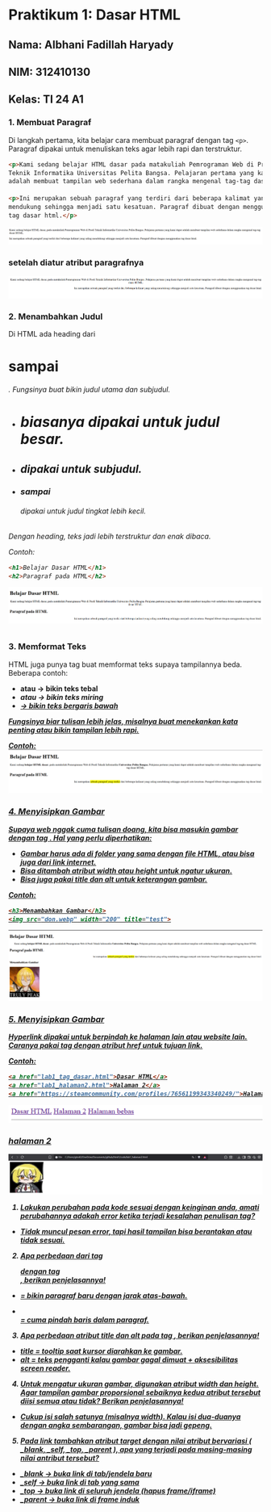 # Praktikum 1: Dasar HTML

## Nama: Albhani Fadillah Haryady
## NIM: 312410130
## Kelas: TI 24 A1

### 1. Membuat Paragraf
Di langkah pertama, kita belajar cara membuat paragraf dengan tag `<p>`. Paragraf dipakai untuk menuliskan teks agar lebih rapi dan terstruktur.

```html
<p>Kami sedang belajar HTML dasar pada matakuliah Pemrograman Web di Prodi
Teknik Informatika Universitas Pelita Bangsa. Pelajaran pertama yang kami dapat
adalah membuat tampilan web sederhana dalam rangka mengenal tag-tag dasar HTML.</p>

<p>Ini merupakan sebuah paragraf yang terdiri dari beberapa kalimat yang saling
mendukung sehingga menjadi satu kesatuan. Paragraf dibuat dengan menggunakan
tag dasar html.</p>
```
![1](gambar/2.png)
### setelah diatur atribut paragrafnya
![2](gambar/3.png)

### 2. Menambahkan Judul
Di HTML ada heading dari <h1> sampai <h6>. Fungsinya buat bikin judul utama dan subjudul.
- <h1> biasanya dipakai untuk judul besar.
- <h2> dipakai untuk subjudul.
- <h3> sampai <h6> dipakai untuk judul tingkat lebih kecil.
Dengan heading, teks jadi lebih terstruktur dan enak dibaca.

Contoh:
```html
<h1>Belajar Dasar HTML</h1>
<h2>Paragraf pada HTML</h2>
```
![3](gambar/4.png)

### 3. Memformat Teks
HTML juga punya tag buat memformat teks supaya tampilannya beda.
Beberapa contoh:
- <b> atau <strong> → bikin teks tebal
- <i> atau <em> → bikin teks miring
- <u> → bikin teks bergaris bawah

Fungsinya biar tulisan lebih jelas, misalnya buat menekankan kata penting atau bikin tampilan lebih rapi.

Contoh:
![4](gambar/5.png)

### 4. Menyisipkan Gambar
Supaya web nggak cuma tulisan doang, kita bisa masukin gambar dengan tag <img>.
Hal yang perlu diperhatikan:
- Gambar harus ada di folder yang sama dengan file HTML, atau bisa juga dari link internet.
- Bisa ditambah atribut width atau height untuk ngatur ukuran.
- Bisa juga pakai title dan alt untuk keterangan gambar.

Contoh:
```html
<h3>Menambahkan Gambar</h3>
<img src="don.webp" width="200" title="test">
``` 
![5](gambar/7.png)

### 5. Menyisipkan Gambar
Hyperlink dipakai untuk berpindah ke halaman lain atau website lain.
Caranya pakai tag <a> dengan atribut href untuk tujuan link.

Contoh:
```html
<a href="lab1_tag_dasar.html">Dasar HTML</a>
<a href="lab1_halaman2.html">Halaman 2</a>
<a href="https://steamcommunity.com/profiles/76561199343340249/">Halaman bebas</a>
```
![6](gambar/9.png)

### halaman 2
![7](gambar/8.png)

1. Lakukan perubahan pada kode sesuai dengan keinginan anda, amati perubahannya adakah
error ketika terjadi kesalahan penulisan tag?
- Tidak muncul pesan error, tapi hasil tampilan bisa berantakan atau tidak sesuai.
2. Apa perbedaan dari tag <p> dengan tag <br>, berikan penjelasannya!

- <p> = bikin paragraf baru dengan jarak atas-bawah.
- <br> = cuma pindah baris dalam paragraf.
3. Apa perbedaan atribut title dan alt pada tag <img>, berikan penjelasannya!

- title = tooltip saat kursor diarahkan ke gambar.
- alt = teks pengganti kalau gambar gagal dimuat + aksesibilitas screen reader.

4. Untuk mengatur ukuran gambar, digunakan atribut width dan height. Agar tampilan gambar
proporsional sebaiknya kedua atribut tersebut diisi semua atau tidak? Berikan penjelasannya!

- Cukup isi salah satunya (misalnya width). Kalau isi dua-duanya dengan angka sembarangan, gambar bisa jadi gepeng.

5. Pada link tambahkan atribut target dengan nilai atribut bervariasi ( _blank, _self, _top,
_parent ), apa yang terjadi pada masing-masing nilai antribut tersebut?
- _blank → buka link di tab/jendela baru
- _self → buka link di tab yang sama
- _top → buka link di seluruh jendela (hapus frame/iframe)
- _parent → buka link di frame induk